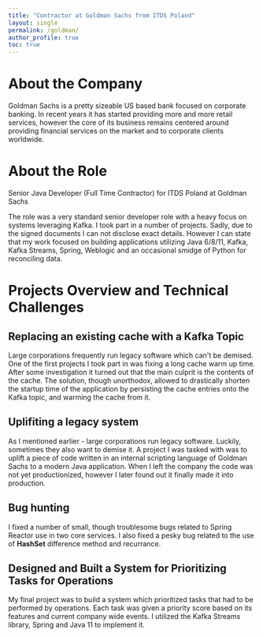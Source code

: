 ```yaml
---
title: "Contractor at Goldman Sachs from ITDS Poland"
layout: single
permalink: /goldman/
author_profile: true
toc: true
---
```

# About the Company
Goldman Sachs is a pretty sizeable US based bank focused on corporate banking. In recent years it has started providing more and more retail services, however the core of its business remains centered around providing financial services on the market and to corporate clients worldwide. 

# About the Role
Senior Java Developer (Full Time Contractor) for ITDS Poland at Goldman Sachs

The role was a very standard senior developer role with a heavy focus on systems leveraging Kafka. I took part in a number of projects. Sadly, due to the signed documents I can not disclose exact details. However I can state that my work focused on building applications utilizing Java 6/8/11, Kafka, Kafka Streams, Spring, Weblogic and an occasional smidge of Python for reconciling data. 

# Projects Overview and Technical Challenges
## Replacing an existing cache with a Kafka Topic
Large corporations frequently run legacy software which can't be demised. One of the first projects I took part in was fixing a long cache warm up time. After some investigation it turned out that the main culprit is the contents of the cache. The solution, though unorthodox, allowed to drastically shorten the startup time of the application by persisting the cache entries onto the Kafka topic, and warming the cache from it. 

## Uplifiting a legacy system
As I mentioned earlier - large corporations run legacy software. Luckily, sometimes they also want to demise it. A project I was tasked with was to uplift a piece of code written in an internal scripting language of Goldman Sachs to a modern Java application. When I left the company the code was not yet productionized, however I later found out it finally made it into production. 

## Bug hunting
I fixed a number of small, though troublesome bugs related to Spring Reactor use in two core services. I also fixed a pesky bug related to the use of **HashSet** difference method and recurrance. 

## Designed and Built a System for Prioritizing Tasks for Operations
My final project was to build a system which prioritized tasks that had to be performed by operations. Each task was given a priority score based on its features and current company wide events. I utilized the Kafka Streams library, Spring and Java 11 to implement it. 